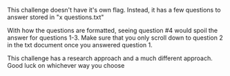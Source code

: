 This challenge doesn't have it's own flag. Instead, it has a few questions to answer stored in "x questions.txt"

With how the questions are formatted, seeing question #4 would spoil the answer for questions 1-3. Make sure that you only scroll down to question 2 in the txt document once you answered question 1.

This challenge has a research approach and a much different approach. Good luck on whichever way you choose

